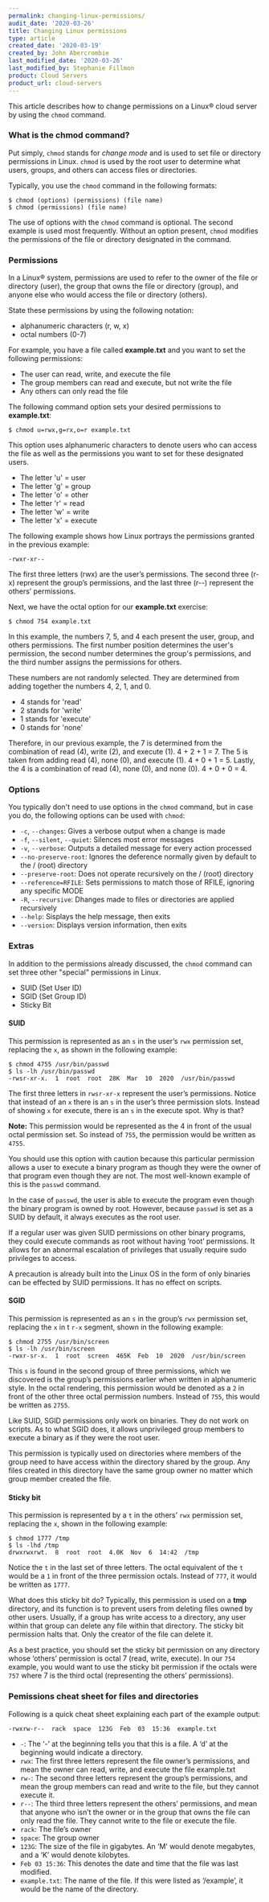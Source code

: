 ```yaml
---
permalink: changing-linux-permissions/
audit_date: '2020-03-26'
title: Changing Linux permissions
type: article
created_date: '2020-03-19'
created_by: John Abercrombie
last_modified_date: '2020-03-26'
last_modified_by: Stephanie Fillmon
product: Cloud Servers
product_url: cloud-servers
---
```


This article describes how to change permissions on a Linux&reg; cloud server by using the `chmod` command.

### What is the chmod command?

Put simply, `chmod` stands for *change mode* and is used to set file or directory permissions in Linux. `chmod` is used by the root user to determine what users, groups, and others can access files or directories.

Typically, you use the `chmod` command in the following formats:

    $ chmod (options) (permissions) (file name)
    $ chmod (permissions) (file name)

The use of options with the `chmod` command is optional. The second example is used most frequently. Without an option present, `chmod` modifies the permissions of the file or directory designated in the command.

### Permissions

In a Linux&reg; system, permissions are used to refer to the owner of the file or directory (user), the group that owns the file or directory (group), and anyone else who would access the file or directory (others).

State these permissions by using the following notation:

  - alphanumeric characters (r, w, x)
  - octal numbers (0-7)

For example, you have a file called **example.txt** and you want to set the following permissions:

  - The user can read, write, and execute the file
  - The group members can read and execute, but not write the file
  - Any others can only read the file

The following command option sets your desired permissions to **example.txt**:

    $ chmod u=rwx,g=rx,o=r example.txt

This option uses alphanumeric characters to denote users who can access the file as well as the permissions you want to set for these designated users.

  - The letter 'u' = user
  - The letter 'g' = group
  - The letter 'o' = other
  - The letter 'r' = read
  - The letter 'w' = write
  - The letter 'x' = execute

The following example shows how Linux portrays the permissions granted in the previous example:

    -rwxr-xr--

The first three letters (rwx) are the user’s permissions. The second three (r-x) represent the group’s permissions, and the last three (r--) represent the others’ permissions.

Next, we have the octal option for our **example.txt** exercise:

    $ chmod 754 example.txt

In this example, the numbers 7, 5, and 4 each present the user, group, and others permissions. The first number position determines the user's permission, the second number determines the group's permissions, and the third number assigns the permissions for others.

These numbers are not randomly selected. They are determined from adding together the numbers 4, 2, 1, and 0.

  - 4 stands for 'read'
  - 2 stands for 'write'
  - 1 stands for 'execute'
  - 0 stands for 'none'

Therefore, in our previous example, the 7 is determined from the combination of read (4), write (2), and execute (1). 4 + 2 + 1 = 7. The 5 is taken from adding read (4), none (0), and execute (1). 4 + 0 + 1 = 5. Lastly, the 4 is a combination of read (4), none (0), and none (0). 4 + 0 + 0 = 4.

### Options

You typically don't need to use options in the `chmod` command, but in case you do, the following
options can be used with `chmod`:

- `-c`, `--changes`: Gives a verbose output when a change is made
- `-f`, `--silent`, `--quiet`: Silences most error messages
- `-v`, `--verbose`: Outputs a detailed message for every action processed
- `--no-preserve-root`: Ignores the deference normally given by default to the / (root) directory
- `--preserve-root`: Does not operate recursively on the / (root) directory
- `--reference=RFILE`: Sets permissions to match those of RFILE, ignoring any specific MODE
- `-R`, `--recursive`: Dhanges made to files or directories are applied recursively
- `--help`: Sisplays the help message, then exits
- `--version`: Displays version information, then exits


### Extras

In addition to the permissions already discussed, the `chmod` command can set
three other "special" permissions in Linux.

  - SUID (Set User ID)
  - SGID (Set Group ID)
  - Sticky Bit

#### SUID

This permission is represented as an `s` in the user’s `rwx` permission set, replacing the `x`, as shown in the following example:

    $ chmod 4755 /usr/bin/passwd
    $ ls -lh /usr/bin/passwd
    -rwsr-xr-x.  1  root  root  28K  Mar  10  2020  /usr/bin/passwd

The first three letters in `rwsr-xr-x` represent the user’s permissions. Notice that instead of an `x` there is an `s` in the user’s three permission slots. Instead of showing `x` for execute, there is an `s` in the execute spot. Why is that?

**Note:** This permission would be represented as the 4 in front of the usual octal permission set. So instead of `755`, the permission would be written as `4755`.

You should use this option with caution because this particular permission allows a user to execute a binary program as though they were the owner of that program even though they are not. The most well-known example of this is the `passwd` command.

In the case of `passwd`, the user is able to execute the program even though the binary program is owned by root. However, because `passwd` is set as a SUID by default, it always executes as the root user.

If a regular user was given SUID permissions on other binary programs, they could execute commands as root without having ‘root’ permissions. It allows for an abnormal escalation of privileges that usually require sudo privileges to access.

A precaution is already built into the Linux OS in the form of only binaries can be effected by SUID permissions. It has no effect on scripts.

#### SGID

This permission is represented as an `s` in the group’s `rwx` permission set, replacing the `x` in t `r-x` segment, shown in the following example:

    $ chmod 2755 /usr/bin/screen
    $ ls -lh /usr/bin/screen
    -rwxr-sr-x.  1  root  screen  465K  Feb  10  2020  /usr/bin/screen

This `s` is found in the second group of three permissions, which we discovered is the group’s permissions earlier when written in alphanumeric style. In the octal rendering, this permission would be denoted as a `2` in front of the other three octal permission numbers. Instead of `755`, this would be written as `2755`.

Like SUID, SGID permissions only work on binaries. They do not work on scripts. As to what SGID does, it allows unprivileged group members to execute a binary as if they were the root user.

This permission is typically used on directories where members of the group need to have access within the directory shared by the group. Any files created in this directory have the same group owner no matter which group member created the file.

#### Sticky bit

This permission is represented by a `t` in the others’ `rwx` permission set, replacing the `x`, shown in the following example:

    $ chmod 1777 /tmp
    $ ls -lhd /tmp
    drwxrwxrwt.  8  root  root  4.0K  Nov  6  14:42  /tmp

Notice the `t` in the last set of three letters. The octal equivalent of the `t` would be a `1` in front of the three permission octals. Instead of `777`, it would be written as `1777`.

What does this sticky bit do? Typically, this permission is used on a **tmp** directory, and its function is to prevent users from deleting files owned by other users. Usually, if a group has write access to a directory, any user within that group can delete any file within that directory. The sticky bit permission halts that. Only the creator of the file can delete it.

As a best practice, you should set the sticky bit permission on any directory whose ‘others’ permission is octal 7 (read, write, execute). In our `754` example, you would want to use the sticky bit permission if the octals were `757` where 7 is the third octal (representing the others’ permissions).

### Pemissions cheat sheet for files and directories

Following is a quick cheat sheet explaining each part of the example output:

    -rwxrw-r--  rack  space  123G  Feb  03  15:36  example.txt

- `-`: The ‘-’ at the beginning tells you that this is a file. A ‘d’ at the beginning would indicate a directory.
- `rwx`: The first three letters represent the file owner’s permissions, and mean the owner can read, write, and execute the file example.txt
- `rw-`: The second three letters represent the group’s permissions, and mean the group members can read and write to the file, but they cannot execute it.
- `r--`: The third three letters represent the others’ permissions, and mean that anyone who isn’t the owner or in the group that owns the file can only read the file. They cannot write to the file or execute the file.
- `rack`: The file’s owner
- `space`: The group owner
- `123G`: The size of the file in gigabytes. An ‘M’ would denote megabytes, and a ‘K’ would denote kilobytes.
- `Feb 03 15:36`: This denotes the date and time that the file was last modified.
- `example.txt`: The name of the file. If this were listed as ‘/example’, it would be the name of the directory.

